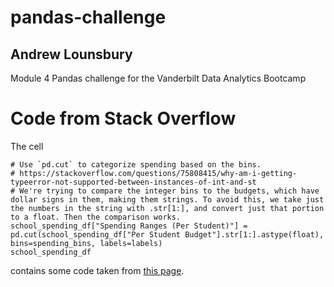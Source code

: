 # pandas-challenge
## Andrew Lounsbury
Module 4 Pandas challenge for the Vanderbilt Data Analytics Bootcamp

# Code from Stack Overflow
The cell 
```
# Use `pd.cut` to categorize spending based on the bins.
# https://stackoverflow.com/questions/75808415/why-am-i-getting-typeerror-not-supported-between-instances-of-int-and-st
# We're trying to compare the integer bins to the budgets, which have dollar signs in them, making them strings. To avoid this, we take just the numbers in the string with .str[1:], and convert just that portion to a float. Then the comparison works. 
school_spending_df["Spending Ranges (Per Student)"] = pd.cut(school_spending_df["Per Student Budget"].str[1:].astype(float), bins=spending_bins, labels=labels)
school_spending_df
```
contains some code taken from [this page](https://stackoverflow.com/questions/75808415/why-am-i-getting-typeerror-not-supported-between-instances-of-int-and-st). 